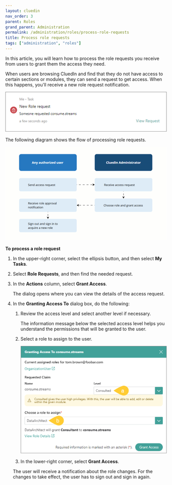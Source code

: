 ```yaml
---
layout: cluedin
nav_order: 3
parent: Roles
grand_parent: Administration
permalink: /administration/roles/process-role-requests
title: Process role requests
tags: ["administration", "roles"]
---
```


In this article, you will learn how to process the role requests you receive from users to grant them the access they need.

When users are browsing CluedIn and find that they do not have access to certain sections or modules, they can send a request to get access. When this happens, you'll receive a new role request notification.

![role-request-2.png](../../assets/images/administration/roles/role-request-2.png)

The following diagram shows the flow of processing role requests.

![role-request-diagram.gif](../../assets/images/administration/roles/role-request-diagram.gif)

**To process a role request**

1. In the upper-right corner, select the ellipsis button, and then select **My Tasks**.

1. Select **Role Requests**, and then find the needed request.

1. In the **Actions** column, select **Grant Access**.

    The dialog opens where you can view the details of the access request.

1. In the **Granting Access To** dialog box, do the following:

    1. Review the access level and select another level if necessary.

        The information message below the selected access level helps you understand the permissions that will be granted to the user.

    1. Select a role to assign to the user.

        ![role-request-1.png](../../assets/images/administration/roles/role-request-1.png)

    1. In the lower-right corner, select **Grant Access**.

    The user will receive a notification about the role changes. For the changes to take effect, the user has to sign out and sign in again.
